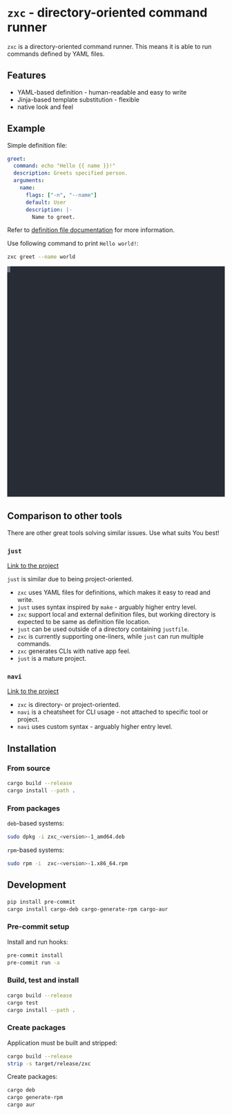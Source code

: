 # `zxc` - directory-oriented command runner

`zxc` is a directory-oriented command runner.
This means it is able to run commands defined by YAML files.

## Features

- YAML-based definition - human-readable and easy to write
- Jinja-based template substitution - flexible
- native look and feel

## Example

Simple definition file:

```yaml
greet:
  command: echo "Hello {{ name }}!"
  description: Greets specified person.
  arguments:
    name:
      flags: ["-n", "--name"]
      default: User
      description: |-
        Name to greet.
```

Refer to [definition file documentation](./docs/definition_file.md) for more information.

Use following command to print `Hello world!`:

```bash
zxc greet --name world
```

![demo](./docs/demo.svg)

## Comparison to other tools

There are other great tools solving similar issues.
Use what suits You best!

### `just`

[Link to the project](https://github.com/casey/just)

`just` is similar due to being project-oriented.

- `zxc` uses YAML files for definitions, which makes it easy to read and write.
- `just` uses syntax inspired by `make` - arguably higher entry level.
- `zxc` support local and external definition files, but working directory is expected to be same as definition file location.
- `just` can be used outside of a directory containing `justfile`.
- `zxc` is currently supporting one-liners, while `just` can run multiple commands.
- `zxc` generates CLIs with native app feel.
- `just` is a mature project.

### `navi`

[Link to the project](https://github.com/denisidoro/navi)

- `zxc` is directory- or project-oriented.
- `navi` is a cheatsheet for CLI usage - not attached to specific tool or project.
- `navi` uses custom syntax - arguably higher entry level.

## Installation

### From source

```bash
cargo build --release
cargo install --path .
```

### From packages

`deb`-based systems:

```bash
sudo dpkg -i zxc_<version>-1_amd64.deb
```

`rpm`-based systems:

```bash
sudo rpm -i  zxc-<version>-1.x86_64.rpm
```

## Development

```bash
pip install pre-commit
cargo install cargo-deb cargo-generate-rpm cargo-aur
```

### Pre-commit setup

Install and run hooks:

```bash
pre-commit install
pre-commit run -a
```

### Build, test and install

```bash
cargo build --release
cargo test
cargo install --path .
```

### Create packages

Application must be built and stripped:

```bash
cargo build --release
strip -s target/release/zxc
```

Create packages:

```bash
cargo deb
cargo generate-rpm
cargo aur
```
